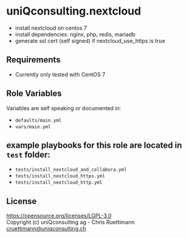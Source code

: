uniQconsulting.nextcloud
=================

* install nextcloud on centos 7
* install dependencies: nginx, php, redis, mariadb
* generate ssl cert (self signed) if nextcloud_use_https is true

Requirements
------------

* Currently only tested with CentOS 7

Role Variables
--------------
Variables are self speaking or documented in:   
* `defaults/main.yml`
* `vars/main.yml`


example playbooks for this role are located in `test` folder:
--------------
* `tests/install_nextcloud_and_collabora.yml`
* `tests/install_nextcloud_https.yml`
* `tests/install_nextcloud_http.yml`

License
--------------
https://opensource.org/licenses/LGPL-3.0    
Copyright (c) uniQconsulting ag - Chris Ruettimann <cruettimann@uniqconsulting.ch>

